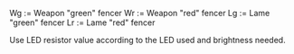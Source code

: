 Wg := Weapon "green" fencer
Wr := Weapon "red" fencer
Lg := Lame "green" fencer
Lr := Lame "red" fencer

Use LED resistor value according to the LED used and brightness needed.

